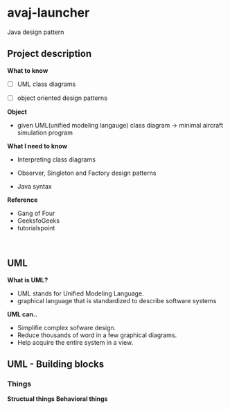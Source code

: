 # avaj-launcher
Java design pattern

## Project description

**What to know**  
- [ ] UML class diagrams
- [ ] object oriented design patterns



**Object**  
- given UML(unified modeling langauge) class diagram -> minimal aircraft simulation program



**What I need to know**

- Interpreting class diagrams

- Observer, Singleton and Factory design patterns

- Java syntax

**Reference**
- Gang of Four  
- GeeksfoGeeks
- tutorialspoint
<br/>

## UML

**What is UML?**  
- UML stands for Unified Modeling Language.
- graphical language that is standardized to describe software systems  

**UML can..**  
- Simplifie complex sofware design.
- Reduce thousands of word in a few graphical diagrams.
- Help acquire the entire system in a view.

## UML - Building blocks

### Things
**Structual things**
**Behavioral things**
